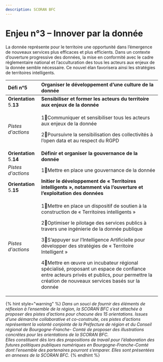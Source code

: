 ```yaml
---
description: SCORAN BFC
---
```


# Enjeu n°3 – Innover par la donnée

La donnée représente pour le territoire une opportunité dans l’émergence de nouveaux services plus efficaces et plus efficients. Dans un contexte d’ouverture progressive des données, la mise en conformité avec le cadre règlementaire national et l’acculturation des tous les acteurs aux enjeux de la donnée semble nécessaire. Ce nouvel élan favorisera ainsi les stratégies de territoires intelligents.

<table>
  <thead>
    <tr>
      <th style="text-align:left">D&#xE9;fi n&#xB0;5</th>
      <th style="text-align:left"><b>Organiser le d&#xE9;veloppement d&#x2019;une culture de la donn&#xE9;e</b>
      </th>
    </tr>
  </thead>
  <tbody>
    <tr>
      <td style="text-align:left"><b>Orientation</b>
        <br />5.<b>13</b>
      </td>
      <td style="text-align:left"><b>Sensibiliser et former les acteurs du territoire aux enjeux de la donn&#xE9;e</b>
      </td>
    </tr>
    <tr>
      <td style="text-align:left"><em>Pistes d&apos;actions</em>
      </td>
      <td style="text-align:left">
        <p>1&#x20E3;Communiquer et sensibiliser tous les acteurs aux enjeux de la
          donn&#xE9;e</p>
        <p>2&#x20E3;Poursuivre la sensibilisation des collectivit&#xE9;s &#xE0; l&#x2019;open
          data et au respect du RGPD</p>
      </td>
    </tr>
    <tr>
      <td style="text-align:left"><b>Orientation</b>
        <br />5.<b>14</b>
      </td>
      <td style="text-align:left"><b>D&#xE9;finir et organiser la gouvernance de la donn&#xE9;e</b>
      </td>
    </tr>
    <tr>
      <td style="text-align:left"><em>Pistes d&apos;actions</em>
      </td>
      <td style="text-align:left">1&#x20E3;Mettre en place une gouvernance de la donn&#xE9;e</td>
    </tr>
    <tr>
      <td style="text-align:left"><b>Orientation</b>
        <br />5.<b>15</b>
      </td>
      <td style="text-align:left"><b>Initier le d&#xE9;veloppement de &#xAB; Territoires intelligents &#xBB;, notamment via l&#x2019;ouverture et l&#x2019;exploitation des donn&#xE9;es</b>
      </td>
    </tr>
    <tr>
      <td style="text-align:left"><em>Pistes d&apos;actions</em>
      </td>
      <td style="text-align:left">
        <p>1&#x20E3;Mettre en place un dispositif de soutien &#xE0; la construction
          de &#xAB; Territoires intelligents &#xBB;</p>
        <p>2&#x20E3;Optimiser le pilotage des services publics &#xE0; travers une
          ing&#xE9;nierie de la donn&#xE9;e publique</p>
        <p>3&#x20E3;S&#x2019;appuyer sur l&#x2019;Intelligence Artificielle pour
          d&#xE9;velopper des strat&#xE9;gies de &#xAB; Territoire Intelligent &#xBB;</p>
        <p>4&#x20E3;Mettre en &#x153;uvre un incubateur r&#xE9;gional sp&#xE9;cialis&#xE9;,
          proposant un espace de confiance entre acteurs priv&#xE9;s et publics,
          pour permettre la cr&#xE9;ation de nouveaux services bas&#xE9;s sur la
          donn&#xE9;e</p>
      </td>
    </tr>
  </tbody>
</table>

{% hint style="warning" %}
_Dans un souci de fournir des éléments de réflexion à l’ensemble de la région, la SCORAN BFC s’est attachée à proposer des pistes d’actions pour chacune des 15 orientations. Issues d’une démarche collaborative et co-construite, ces pistes d’actions représentent la volonté conjointe de la Préfecture de région et du Conseil régional de Bourgogne-Franche- Comté de proposer des illustrations concrètes pour les orientations de la SCORAN BFC.   
Elles constituent dès lors des propositions de travail pour l’élaboration des futures politiques publiques numériques en Bourgogne-Franche-Comté dont l’ensemble des partenaires pourront s’emparer. Elles sont présentées en annexes de la SCORAN BFC._
{% endhint %}

